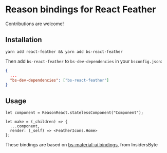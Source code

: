 # Reason bindings for React Feather

Contributions are welcome!

## Installation

```
yarn add react-feather && yarn add bs-react-feather
```

Then add `bs-react-feather` to `bs-dev-dependencies` in your `bsconfig.json`:

```json
{
  ...
  "bs-dev-dependencies": ["bs-react-feather"]
}
```

## Usage

```reason
let component = ReasonReact.statelessComponent("Component");

let make = (_children) => {
  ...component,
  render: (_self) => <FeatherIcons.Home>
};
```

These bindings are based on [bs-material-ui bindings](https://github.com/InsidersByte/bs-material-ui-icons), from InsidersByte
